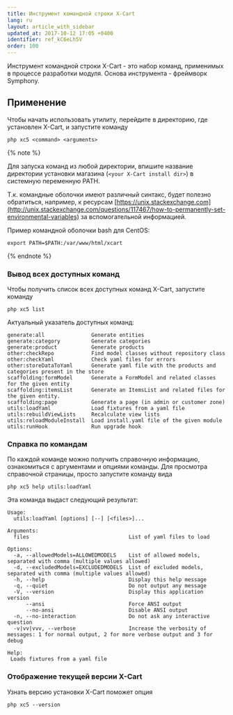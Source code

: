 ```yaml
---
title: Инструмент командной строки X-Cart
lang: ru
layout: article_with_sidebar
updated_at: 2017-10-12 17:05 +0400
identifier: ref_kC6eLh5V
order: 100
---
```


Инструмент командной строки X-Cart - это набор команд, применимых в процессе разработки модуля.  Основа инструмента - фреймворк Symphony.

## Применение

Чтобы начать использовать утилиту, перейдите в директорию, где установлен X-Cart, и запустите команду

```
php xc5 <command> <arguments>
```

{% note %}

Для запуска команд из любой директории, впишите название директории установки магазина (`<your X-Cart install dir>`) в системную переменную PATH. 

Т.к. командные оболочки имеют различный синтакс, будет полезно обратиться, например, к ресурсам [https://unix.stackexchange.com](http://unix.stackexchange.com/questions/117467/how-to-permanently-set-environmental-variables) за вспомогательной информацией.

Пример командной оболочки bash для CentOS:

```
export PATH=$PATH:/var/www/html/xcart
```

{% endnote %}

### Вывод всех доступных команд

Чтобы получить список всех доступных команд X-Cart, запустите команду

```
php xc5 list
```

Актуальный указатель доступных команд:

```
generate:all               Generate entities
generate:category          Generate categories
generate:product           Generate products
other:checkRepo            Find model classes without repository class
other:checkYaml            Check yaml files for errors
other:storeDataToYaml      Generate yaml file with the products and categories present in the store
scaffolding:formModel      Generate a FormModel and related classes for the given entity
scaffolding:itemsList      Generate an ItemsList and related files for the given entity.
scaffolding:page           Generate a page (in admin or customer zone)
utils:loadYaml             Load fixtures from a yaml file
utils:rebuildViewLists     Recalculate view lists
utils:reloadModuleInstall  Load install.yaml file of the given module
utils:runHook              Run upgrade hook
```

### Справка по командам

По каждой команде можно получить справочную информацию, ознакомиться с аргументами и опциями команды. Для просмотра справочной страницы, просто запустите команду вида 

```
php xc5 help utils:loadYaml
```

Эта команда выдаст следующий результат:

```
Usage:
  utils:loadYaml [options] [--] [<files>]...

Arguments:
  files                                List of yaml files to load

Options:
  -a, --allowedModels=ALLOWEDMODELS    List of allowed models, separated with comma (multiple values allowed)
  -d, --excludedModels=EXCLUDEDMODELS  List of excluded models, separated with comma (multiple values allowed)
  -h, --help                           Display this help message
  -q, --quiet                          Do not output any message
  -V, --version                        Display this application version
      --ansi                           Force ANSI output
      --no-ansi                        Disable ANSI output
  -n, --no-interaction                 Do not ask any interactive question
  -v|vv|vvv, --verbose                 Increase the verbosity of messages: 1 for normal output, 2 for more verbose output and 3 for debug

Help:
 Loads fixtures from a yaml file
```

### Отображение текущей версии X-Cart

Узнать версию установки X-Cart поможет опция

```
php xc5 --version
```
